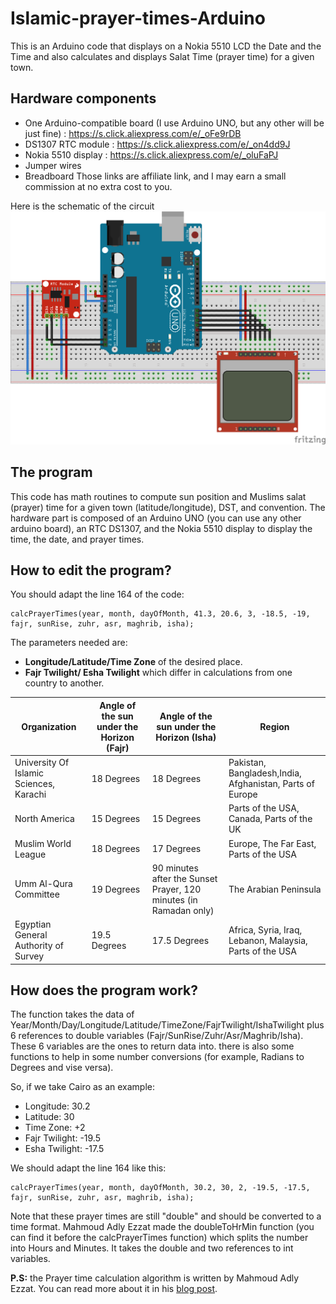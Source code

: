 # Islamic-prayer-times-Arduino
This is an Arduino code that displays on a Nokia 5510 LCD the Date and the Time and also calculates and displays Salat Time (prayer time) for a given town.

## Hardware components
- One Arduino-compatible board (I use Arduino UNO, but any other will be just fine) : https://s.click.aliexpress.com/e/_oFe9rDB
- DS1307 RTC module : https://s.click.aliexpress.com/e/_on4dd9J
- Nokia 5510 display : https://s.click.aliexpress.com/e/_oluFaPJ
- Jumper wires
- Breadboard
Those links are affiliate link, and I may earn a small commission at no extra cost to you.

Here is the schematic of the circuit
![Circuit Schematic](https://github.com/Hatem-Zehir/Islamic-prayer-times-Arduino/blob/main/Circuit-of-the-Arduino-prayer-times-calculator.png)

## The program
This code has math routines to compute sun position and Muslims salat (prayer) time for a given town (latitude/longitude), DST, and convention. The hardware part is composed of an Arduino UNO (you can use any other arduino board), an RTC DS1307, and the Nokia 5510 display to display the time, the date, and prayer times.

## How to edit the program?
You should adapt the line 164 of the code:
```
calcPrayerTimes(year, month, dayOfMonth, 41.3, 20.6, 3, -18.5, -19, fajr, sunRise, zuhr, asr, maghrib, isha);
```
The parameters needed are:
- **Longitude/Latitude/Time Zone** of the desired place.
- **Fajr Twilight/ Esha Twilight** which differ in calculations from one country to another.

|Organization|Angle of the sun under the Horizon (Fajr)|Angle of the sun under the Horizon (Isha)|Region|
| --- | --- | --- | --- |
|University Of Islamic Sciences, Karachi|18 Degrees|18 Degrees|Pakistan, Bangladesh,India, Afghanistan, Parts of Europe|
|North America|15 Degrees|15 Degrees|Parts of the USA, Canada, Parts of the UK|
|Muslim World League|18 Degrees|17 Degrees|Europe, The Far East, Parts of the USA|
|Umm Al-Qura Committee|19 Degrees|90 minutes after the Sunset Prayer, 120 minutes (in Ramadan only)|The Arabian Peninsula|
|Egyptian General Authority of Survey|19.5 Degrees|17.5 Degrees|Africa, Syria, Iraq, Lebanon, Malaysia, Parts of the USA|

## How does the program work?
The function takes the data of Year/Month/Day/Longitude/Latitude/TimeZone/FajrTwilight/IshaTwilight plus 6 references to double variables (Fajr/SunRise/Zuhr/Asr/Maghrib/Isha). These 6 variables are the ones to return data into. there is also some functions to help in some number conversions (for example, Radians to Degrees and vise versa).

So, if we take Cairo as an example:
- Longitude: 30.2
- Latitude: 30
- Time Zone: +2 
- Fajr Twilight: -19.5
- Esha Twilight: -17.5

We should adapt the line 164 like this:
```
calcPrayerTimes(year, month, dayOfMonth, 30.2, 30, 2, -19.5, -17.5, fajr, sunRise, zuhr, asr, maghrib, isha);
```
Note that these prayer times are still "double" and should be converted to a time format. Mahmoud Adly Ezzat made the doubleToHrMin function (you can find it before the calcPrayerTimes function) which splits the number into Hours and Minutes. It takes the double and two references to int variables.

**P.S:** the Prayer time calculation algorithm is written by Mahmoud Adly Ezzat. You can read more about it in his [blog post](http://3adly.blogspot.com/2010/07/prayer-times-calculations-pure-c-code.html).
